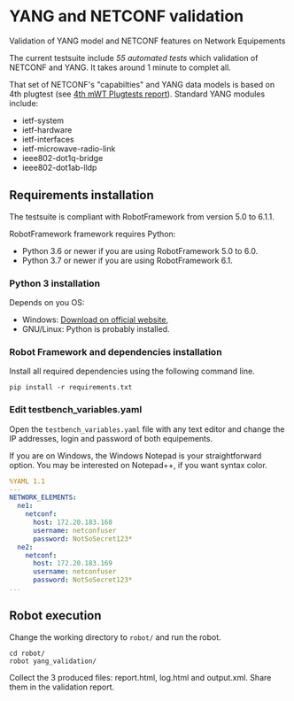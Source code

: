 # YANG and NETCONF validation

Validation of YANG model and NETCONF features on Network Equipements

The current testsuite include *55 automated tests* which validation of NETCONF
and YANG. It takes around 1 minute to complet all.

That set of NETCONF's "capabilties" and YANG data models is based on 4th plugtest
(see [4th mWT Plugtests report](https://portal.etsi.org/Portals/0/TBpages/CTI/Docs/4th_mWT_PLUGTESTS_REPORT_v1_0.pdf)).
Standard YANG modules include:

- ietf-system
- ietf-hardware
- ietf-interfaces
- ietf-microwave-radio-link
- ieee802-dot1q-bridge
- ieee802-dot1ab-lldp

## Requirements installation

The testsuite is compliant with RobotFramework from version 5.0 to 6.1.1.

RobotFramework framework requires Python:

- Python 3.6 or newer if you are using RobotFramework 5.0 to 6.0.
- Python 3.7 or newer if you are using RobotFramework 6.1.

### Python 3 installation

Depends on you OS:

- Windows: [Download on official website](https://www.python.org/downloads/),
- GNU/Linux: Python is probably installed.

### Robot Framework and dependencies installation

Install all required dependencies using the following command line.

```shell
pip install -r requirements.txt
```

### Edit testbench_variables.yaml

Open the `testbench_variables.yaml` file with any text editor and change the
IP addresses, login and password of both equipements.

If you are on Windows, the Windows Notepad is your straightforward option.
You may be interested on Notepad++, if you want syntax color.

```yaml
%YAML 1.1
---
NETWORK_ELEMENTS:
  ne1:
    netconf:
      host: 172.20.183.168
      username: netconfuser
      password: NotSoSecret123*
  ne2:
    netconf:
      host: 172.20.183.169
      username: netconfuser
      password: NotSoSecret123*
...
```

## Robot execution

Change the working directory to `robot/` and run the robot.

```shell
cd robot/
robot yang_validation/
```

Collect the 3 produced files: report.html, log.html and output.xml.
Share them in the validation report.
